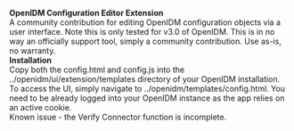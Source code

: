 <b>OpenIDM Configuration Editor Extension</b>
<br/>
A community contribution for editing OpenIDM configuration objects via a user interface.  Note this is only tested for v3.0 of OpenIDM.  This
is in no way an officially support tool, simply a community contribution.  Use as-is, no warranty.
<br/>
<b>Installation</b>
<br/>
Copy both the config.html and config.js into the ../openidm/ui/extension/templates directory of your OpenIDM installation.  To access the UI, simply navigate to ../openidm/templates/config.html.  You need to be already logged into your OpenIDM instance as the app relies on an active
cookie.
<br/>
Known issue - the Verify Connector function is incomplete.
